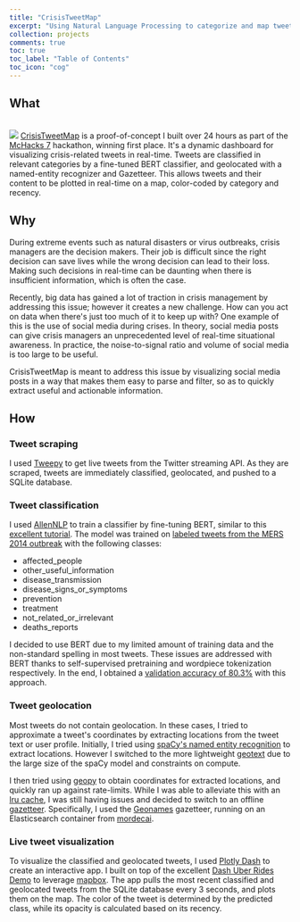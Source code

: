 ```yaml
---
title: "CrisisTweetMap"
excerpt: "Using Natural Language Processing to categorize and map tweets in real-time during crises"
collection: projects
comments: true
toc: true
toc_label: "Table of Contents"
toc_icon: "cog"
---
```

## What
<br/><img src='https://raw.githubusercontent.com/amr-amr/CrisisTweetMap/master/doc/output.gif'>
[CrisisTweetMap](https://github.com/amr-amr/CrisisTweetMap) is a proof-of-concept I built over 24 hours as part of the 
[McHacks 7](https://mchacks7.devpost.com/) hackathon, winning first place.
It's a dynamic dashboard for visualizing crisis-related tweets in real-time.
Tweets are classified in relevant categories by a fine-tuned BERT classifier, 
and geolocated with a named-entity recognizer and Gazetteer. 
This allows tweets and their content to be plotted in real-time on a map, 
color-coded by category and recency.

## Why
During extreme events such as natural disasters or virus outbreaks, 
crisis managers are the decision makers. 
Their job is difficult since the right decision can save lives 
while the wrong decision can lead to their loss. 
Making such decisions in real-time can be daunting 
when there is insufficient information, which is often the case.

Recently, big data has gained a lot of traction in crisis management 
by addressing this issue; however it creates a new challenge. 
How can you act on data when there's just too much of it to keep up with? 
One example of this is the use of social media during crises. 
In theory, social media posts can give crisis managers 
an unprecedented level of real-time situational awareness. 
In practice, the noise-to-signal ratio and volume of social media 
is too large to be useful. 

CrisisTweetMap is meant to address this issue by visualizing social media posts 
in a way that makes them easy to parse and filter, 
so as to quickly extract useful and actionable information.


## How
### Tweet scraping
I used [Tweepy](http://docs.tweepy.org/en/latest/streaming_how_to.html#streaming-with-tweepy) 
to get live tweets from the Twitter streaming API. 
As they are scraped, tweets are immediately classified, geolocated, and pushed to a SQLite database.


### Tweet classification
I used [AllenNLP](https://allennlp.org/) to train a classifier by fine-tuning BERT,
similar to this [excellent tutorial](https://medium.com/analytics-vidhya/fine-tuning-bert-with-allennlp-7459119b736c). 
The model was trained on [labeled tweets from the MERS 2014 outbreak](https://crisisnlp.qcri.org/lrec2016/lrec2016.html) 
with the following classes:
- affected_people
- other_useful_information
- disease_transmission
- disease_signs_or_symptoms
- prevention
- treatment
- not_related_or_irrelevant
- deaths_reports

I decided to use BERT due to my limited amount of training data and the non-standard spelling in most tweets. 
These issues are addressed with BERT thanks to self-supervised pretraining and wordpiece tokenization respectively.
In the end, I obtained a [validation accuracy of 80.3%](https://github.com/amr-amr/CrisisTweetMap/blob/master/tweet_classifier/saved_models/bert_classification/metrics.json) 
with this approach. 

### Tweet geolocation
Most tweets do not contain geolocation. In these cases, I tried to approximate
a tweet's coordinates by extracting locations from the tweet text or user profile.
Initially, I tried using [spaCy's named entity recognition](https://spacy.io/usage/linguistic-features#named-entities) to extract locations.
However I switched to the more lightweight [geotext](https://readthedocs.org/projects/geotext/) 
due to the large size of the spaCy model and constraints on compute.

I then tried using [geopy](https://geopy.readthedocs.io/en/stable/) to obtain coordinates for extracted locations, and quickly ran up against rate-limits.
While I was able to alleviate this with an [lru cache](https://docs.python.org/3/library/functools.html#functools.lru_cache),
I was still having issues and decided to switch to an offline [gazetteer](https://en.wikipedia.org/wiki/Gazetteer).
Specifically, I used the [Geonames](https://www.geonames.org/) gazetteer, running on an Elasticsearch container from [mordecai](https://github.com/openeventdata/mordecai).

### Live tweet visualization
To visualize the classified and geolocated tweets, I used [Plotly Dash](https://plot.ly/dash/) to create an interactive app.
I built on top of the excellent [Dash Uber Rides Demo](https://github.com/plotly/dash-sample-apps/tree/master/apps/dash-uber-rides-demo) to
leverage [mapbox](https://www.mapbox.com/). 
The app pulls the most recent classified and geolocated tweets from the SQLite database every 3 seconds, and plots them on the map.
The color of the tweet is determined by the predicted class, while its opacity is calculated based on its recency.
